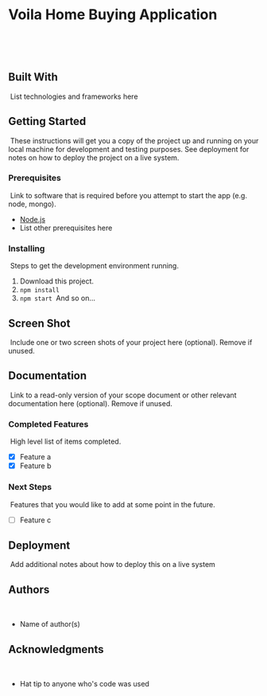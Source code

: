 # Voila Home Buying Application
​

​
## Built With
​
List technologies and frameworks here
​
## Getting Started
​
These instructions will get you a copy of the project up and running on your local machine for development and testing purposes. See deployment for notes on how to deploy the project on a live system.
​
### Prerequisites
​
Link to software that is required before you attempt to start the app (e.g. node, mongo).
​
- [Node.js](https://nodejs.org/en/)
- List other prerequisites here
​
​
### Installing
​
Steps to get the development environment running.
​
1. Download this project.
2. `npm install`
3. `npm start`
​
And so on...
​
## Screen Shot
​
Include one or two screen shots of your project here (optional). Remove if unused.
​
## Documentation
​
Link to a read-only version of your scope document or other relevant documentation here (optional). Remove if unused.
​
### Completed Features
​
High level list of items completed.
​
- [x] Feature a
- [x] Feature b
​
### Next Steps
​
Features that you would like to add at some point in the future.
​
- [ ] Feature c
​
## Deployment
​
Add additional notes about how to deploy this on a live system
​
## Authors
​
* Name of author(s)
​
​
## Acknowledgments
​
* Hat tip to anyone who's code was used